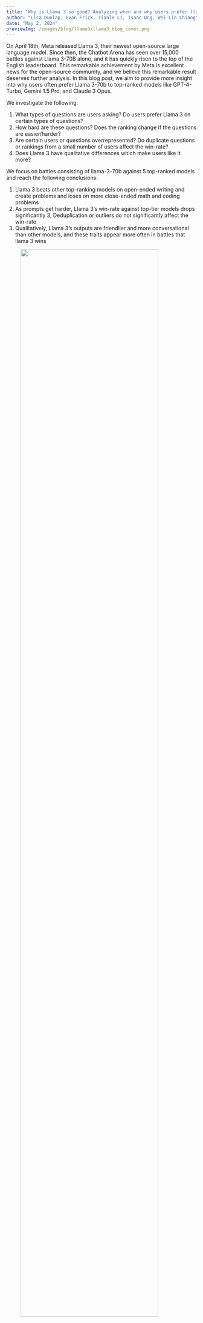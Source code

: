 ```yaml
---
title: "Why is Llama 3 so good? Analyzing when and why users prefer llama 3"
author: "Lisa Dunlap, Evan Frick, Tianle Li, Isaac Ong, Wei-Lin Chiang"
date: "May 2, 2024"
previewImg: /images/blog/llama3/llama3_blog_cover.png
---
```


On April 18th, Meta released Llama 3, their newest open-source large language model. Since then, the Chatbot Arena has seen over 15,000 battles against Llama 3-70B alone, and it has quickly risen to the top of the English leaderboard. This remarkable achievement by Meta is excellent news for the open-source community, and we believe this remarkable result deserves further analysis. In this blog post, we aim to provide more insight into why users often prefer Llama 3-70b to top-ranked models like GPT-4-Turbo, Gemini 1.5 Pro, and Claude 3 Opus.

We investigate the following:
1. What types of questions are users asking? Do users prefer Llama 3 on certain types of questions? 
2. How hard are these questions? Does the ranking change if the questions are easier/harder?
3. Are certain users or questions overrepresented? Do duplicate questions or rankings from a small number of users affect the win-rate?
4. Does Llama 3 have qualitative differences which make users like it more?

We focus on battles consisting of llama-3-70b against 5 top-ranked models and reach the following conclusions:
1. Llama 3 beats other top-ranking models on open-ended writing and create problems and loses on more close-ended math and coding problems
2. As prompts get harder, Llama 3’s win-rate against top-tier models drops significantly
3, Deduplication or outliers do not significantly affect the win-rate
4. Qualitatively, Llama 3’s outputs are friendlier and more conversational than other models, and these traits appear more often in battles that llama 3 wins


<img src="/images/blog/llama3/topic_win_rate.png" style="display:block; margin-top: auto; margin-left: auto; margin-right: auto; margin-bottom: auto; width: 85%"></img>
<p style="color:gray; text-align: center;">Figure 1. LLama3-70b win-rate(excluding ties) against top 5 models across prompt topics. * denotes that the category contains less than 50 battles.</p>



## Analyzing win-rate across different types of questions

**Topic Analysis.** We utilize an LLM labeler (Llama 3-70b) to categorize user prompts into a pre-established taxonomy of topics and visualize the win-rate of Llama3-70b against the other top models across. We see that Llama’s win rate is highest for open-ended and creative tasks like brainstorming and writing, and lowest for more close-ended technical tasks like math and translation. Interestingly Llama 3 achieves the highest win-rate over data processing tasks which mainly consist of parsing and dataframe operations, but as this category has only 19 examples this remains inconclusive.  

**Win-rate VS prompt difficulty.** We employ our [recently released pipeline](https://lmsys.org/blog/2024-04-19-arena-hard/) which scores the difficulty of prompts to determine how Llama 3 compares to the other top models as prompts get harder. We define a set of  ``hardness' ' criteria and use GPT-4-turbo  to annotate each prompt from 0 to 7 to indicate how many of these criteria are satisfied (higher score indicates a harder prompt). Our 7 criteria are:

<table style="width:100%; border-collapse: collapse; border: 1px solid black;">
  <tr style="background-color: black; color: white;">
    <!-- <th style="border: 1px solid black; padding: 10px; text-align: left;">7 Key "Hardness" Criteria</th> -->
  </tr>
  <tr>
    <td style="border: 1px solid black; padding: 10px; text-align: left;"><strong>1. Specificity:</strong> Does the prompt ask for a specific output?</td>
  </tr>
  <tr>
    <td style="border: 1px solid black; padding: 10px; text-align: left;"><strong>2. Domain Knowledge:</strong> Does the prompt cover one or more specific domains?</td>
  </tr>
  <tr>
    <td style="border: 1px solid black; padding: 10px; text-align: left;"><strong>3. Complexity:</strong> Does the prompt have multiple levels of reasoning, components, or variables?</td>
  </tr>
  <tr>
    <td style="border: 1px solid black; padding: 10px; text-align: left;"><strong>4. Problem-Solving:</strong> Does the prompt directly involve the AI to demonstrate active problem-solving skills?</td>
  </tr>
  <tr>
    <td style="border: 1px solid black; padding: 10px; text-align: left;"><strong>5. Creativity:</strong> Does the prompt involve a level of creativity in approaching the problem?</td>
  </tr>
  <tr>
    <td style="border: 1px solid black; padding: 10px; text-align: left;"><strong>6. Technical Accuracy:</strong> Does the prompt require technical accuracy in the response?</td>
  </tr>
  <tr>
    <td style="border: 1px solid black; padding: 10px; text-align: left;"><strong>7. Real-world Application:</strong> Does the prompt relate to real-world applications?</td>
  </tr>
</table>

We score 1000 battles against the top 3 models on the leaderboard and plot win-rate VS prompt score in Figure X. We observe a significant drop in Llama 3's performance compared to the other top models, from high 50% win-rate to low 40%. We conclude that as more of these ``hardness'' criteria are met, Llama 3's win rate drop rapidly compared to other models. Notw that these criteria may not be exhaustive, see [the blog](https://lmsys.org/blog/2024-04-19-arena-hard/) for further discussion. 

We can further analyze to a more granular level which types of questions affect win-rate by fitting a decision tree on the 7 binary columns representing if a given prompt has satisfied each of the criteria above. From this decision tree we can segment prompts into criteria subsets such that Llama3-70b-Instruct performs very well or very poorly. The tree shown in Figure 3 shows us which subsets change the model’s win-rate the most when conditioned on.

<img src="/images/blog/llama3/dtree.svg" style="display:block; margin-top: auto; margin-left: auto; margin-right: auto; margin-bottom: auto; width: 100%"></img>
<p style="color:gray; text-align: center;">Figure 3. Llama3-70b-Instruct win-rate conditioned on hierarchical prompt criteria subsets as fitted using a standard decision tree algorithm. *English battles against top models (claude-3-opus-20240229, gpt-4-0125-preview, gpt-4-1106-preview, gpt-4-turbo-2024-04-09, gemini-1.5-pro-api-0409-preview).</p>

Shown in Figure 3, the first thing to notice is that “Specificity” is the root node of the tree, suggesting that this criteria most immediately divides Llama3-70b-Instruct’s performance into its strengths and weaknesses.  It supports our initial findings above that Llama3-70b-Instruct is stronger on open-ended tasks rather than more closed-ended tasks.  We can traverse further down the tree in Figure 3 and see that Llama3-70b-Instruct is quite strong on open-ended creative questions (see the blue path), reaching around a 60% win-rate against these top models.  Emperically, these types of questions are often writing and brainstorming style questions. For example two prompts where Llama-3-70B-Instruct won are: "Write the first chapter of a novel." and "Could you provide two story suggestions for children that promote altruism?	".  On the other hand, following the orange path in Figure 3, we can notice that Llama3-70b-Instruct has a lower win-rate against top models when answering close-ended, non-real-world, reasoning-based questions.  These questions are often logic puzzles and math word word problems. Two examples where Llama-3-70B-Instruct won are: "123x = -4x * 2 - 65" and "There are two ducks in front of a duck, two ducks behind a duck and a duck in the middle. How many ducks are there?"

## The effect of overrepresented questions and judges

**Effect of duplicate questions.** Using fuzzy string matching, we find that ~9% (6658/7327) of the user prompts in battles between Llama 3 and the other top models are unique, and show in Table 1 that deduplication does not significantly affect Llama3 win-rate, and only changes 

<style>
th {text-align: left, text-weight: bold}
td {text-align: left}
</style>


<br>
<p style="color:gray; text-align: center;">Table 1: Llama 3-70b battle stats.</p>
<table style="display: flex; justify-content: center;">
<tbody>
<tr>
<th>Model</th> <th># battles</th> <th># battles no tie</th> <th># battles (dedup, no tie)</th> <th>Llama 3 win rate</th> <th>Llama 3 win rate (dedup, no tie)</th>
</tr>
<tr>
<td>Claude 3 Opus</td> <td>1959</td> <td>1328</td> <td>1171</td> <td>51.28%</td> <td>51.58%</td>
</tr>
<tr>
<td>Gemini 1.5</td> <td>2413</td> <td>1620</td> <td>1437</td> <td>50.06%</td> <td>49.48%</td>
</tr>
<tr>
<td>GPT-4 0125</td> <td>1271</td> <td>881</td> <td>779</td> <td>48.58%</td> <td>49.04%</td>
</tr>
<tr>
<td>GPT-4 1106</td> <td>526</td> <td>349</td> <td>307</td> <td>50.72%</td> <td>52.12%</td>
</tr>
<tr>
<td>GPT-4-Turbo</td> <td>2097</td> <td>1437</td> <td>1287</td> <td>47.74%</td> <td>47.73%</td>
</tr>
</tbody>
</table>


**User analysis.** First we consider some basic judging statistics to check that judging behavior is similar between Claude-3-opus-20240229 and Llama 3-70b.

As seen in Figure 4, there is no significant strange behavior as the number of votes per judge increases.  In fact, it seems that as the number of votes per judge increases, the judge’s own battles roughly approach the actual global win rate.

<div style="display: flex; justify-content: center; align-items: center;">
  <div style="text-align: center;">
    <img src="/images/blog/llama3/llama_num_judge.png" alt="Image 1" style="width: 40%; height: auto; margin-right: 1%;">
    <img src="/images/blog/llama3/claude_num_judge.png" alt="Image 2" style="width: 40%; height: auto;">
    <p style="color:gray; text-align: center;">Fig 4: Average Winrate for each judge vs Number of judgments made by each judge.</p>
  </div>
</div>


<br>
<p style="color:gray; text-align: center;">Table 2. Detailed Engagement Metrics for LLMs (Timeframe: April 24 - May 1, 2023). The latest and detailed version <a href="https://huggingface.co/spaces/lmsys/chatbot-arena-leaderboard" target="_blank">here</a>.</p>
<table style="display: flex; justify-content: center;">
<tbody>
<tr>
<th>Model</th> <th>Battles</th> <th>Unique Judges</th> <th>Mean Votes per Judge</th> <th>Median Votes per Judge</th> <th>Max Votes per Judge</th> <th>Mean Judge Age</th> <th>Median Judge Age</th> <th>Max Judge Age</th>
</tr>
<tr>
<td>Llama3-70B-Instruct</td> <td>12,719</td> <td>7,591</td> <td>1.68</td> <td>1</td> <td>65</td> <td>1 hr 10 min</td> <td>2 hr 12 min</td> <td>2 days</td>
</tr>
<tr>
<td>Claude-3-opus-20240229</td> <td>68,656</td> <td>48,570</td> <td>1.41</td> <td>1</td> <td>73</td> <td>1 hr 57 min</td> <td>1 hr 55 min</td> <td>3 days</td>
</tr>
<tr>
<td>All Models All Time</td> <td>749,205</td> <td>316,372</td> <td>2.37</td> <td>1</td> <td>591</td> <td>8 hr 27 min</td> <td>2 hr 23 min</td> <td>295 days</td>
</tr>
</tbody>
</table>
<p>*Judge age is defined as rating_date - min_rating_date(ip_address)</p>

In order to limit the impact of user’s that vote many times we can take the mean of each judge’s win rate, thereby bounding the impact of each individual judge. In this case, we find this stratified win rate in Table 2 is still very similar to the original winrate, suggesting that very active judges are not skewing the result.


<br>
<p style="color:gray; text-align: center;">Table 2. Model Win Rates (Timeframe: April 24 - May 1, 2023). The latest and detailed version <a href="https://huggingface.co/spaces/lmsys/chatbot-arena-leaderboard" target="_blank">here</a>. Note that ties are counted as 0.5, with wins and losses as 1 and 0, respectively.</p>
<table style="display: flex; justify-content: center;">
<tbody>
<tr>
<th>Model</th> <th>Win rate</th> <th>Stratified Winrate</th>
</tr>
<tr>
<td>Llama3-70B-Instruct</td> <td>0.541</td> <td>0.543</td>
</tr>
<tr>
<td>Claude-3-opus-20240229</td> <td>0.619</td> <td>0.621</td>
</tr>
</tbody>
</table>

## Qualitative differences between Llama3 outputs VS other models
From qualitative analysis of outputs between Llama3 and other models, we observe that Llama3 outputs are often more excited, positive, conversational, and friendly than other models.  

**Measuring sentiment.** To measure excitement, we assign a binary label to each output based on the presence of an exclamation point. For positivity, friendliness, and conversationality, we use GPT-3.5 as a judge to rate each output on a scale of 1-5. In a given battle, Llama 3 outputs are labeled as more excited, positive, conversational, or friendly if their score is higher than the opponent's. Figure 5 displays the distribution of these qualities across models, revealing that Llama 3 outputs generally exhibit higher levels of excitement, positivity, friendliness, and conversationality compared to their opponents.

<img src="/images/blog/llama3/llama_sentiment_distribution.png" style="display:block; margin-top: auto; margin-left: auto; margin-right: auto; margin-bottom: auto; width: 85%"></img>
<p style="color:gray; text-align: center;">Figure 5: Sentiment Distribution.</p>

**Is sentiment related to win-rate?** Figure 6 compares the sentiment qualities of Llama 3's outputs in battles it wins versus those it loses. The results suggest that winning outputs tend to be more conversational and slightly friendlier, indicating that engaging and positive communication may contribute to success in these competitive scenarios.

<img src="/images/blog/llama3/sentiment_win_rate.png" style="display:block; margin-top: auto; margin-left: auto; margin-right: auto; margin-bottom: auto; width: 85%"></img>
<p style="color:gray; text-align: center;">Figure 6: Llama 3-sentiment VS win-rate.</p>

## Conclusion

From the beginning, our mission has been to advance LLM development and understanding. As such, we believe that utilizing the data we have to perform more in-depth analysis into these models behaviors as well as use preferences is invaluable to both model users and model developers. While we use Llama 3 as a case study, we are excited to explore analyzing other models in the future to provide more insight to the community.  
